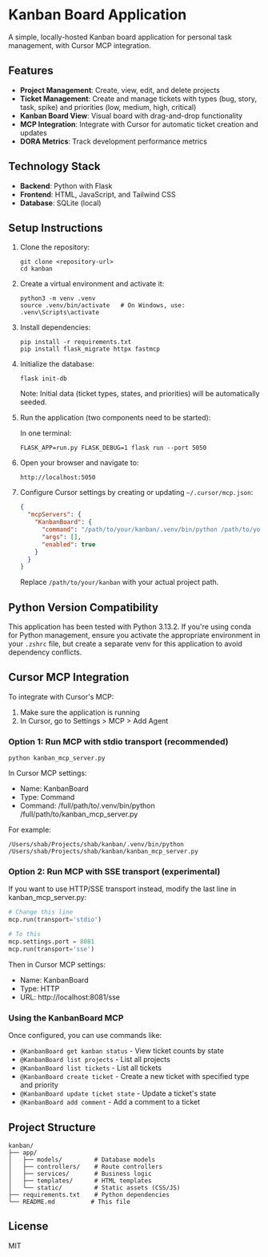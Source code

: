 # Kanban Board Application

A simple, locally-hosted Kanban board application for personal task management, with Cursor MCP integration.

## Features

- **Project Management**: Create, view, edit, and delete projects
- **Ticket Management**: Create and manage tickets with types (bug, story, task, spike) and priorities (low, medium, high, critical)
- **Kanban Board View**: Visual board with drag-and-drop functionality
- **MCP Integration**: Integrate with Cursor for automatic ticket creation and updates
- **DORA Metrics**: Track development performance metrics

## Technology Stack

- **Backend**: Python with Flask
- **Frontend**: HTML, JavaScript, and Tailwind CSS
- **Database**: SQLite (local)

## Setup Instructions

1. Clone the repository:
   ```
   git clone <repository-url>
   cd kanban
   ```

2. Create a virtual environment and activate it:
   ```
   python3 -m venv .venv
   source .venv/bin/activate   # On Windows, use: .venv\Scripts\activate
   ```

3. Install dependencies:
   ```
   pip install -r requirements.txt
   pip install flask_migrate httpx fastmcp
   ```

4. Initialize the database:
   ```
   flask init-db
   ```
   Note: Initial data (ticket types, states, and priorities) will be automatically seeded.

5. Run the application (two components need to be started):
   
   In one terminal:
   ```
   FLASK_APP=run.py FLASK_DEBUG=1 flask run --port 5050
   ```
      

6. Open your browser and navigate to:
   ```
   http://localhost:5050
   ```

7. Configure Cursor settings by creating or updating `~/.cursor/mcp.json`:
   ```json
   {
     "mcpServers": {
       "KanbanBoard": {
         "command": "/path/to/your/kanban/.venv/bin/python /path/to/your/kanban/kanban_mcp_server.py",
         "args": [],
         "enabled": true
       }
     }
   }
   ```
   Replace `/path/to/your/kanban` with your actual project path.

## Python Version Compatibility

This application has been tested with Python 3.13.2. If you're using conda for Python management, ensure you activate the appropriate environment in your `.zshrc` file, but create a separate venv for this application to avoid dependency conflicts.

## Cursor MCP Integration

To integrate with Cursor's MCP:

1. Make sure the application is running
2. In Cursor, go to Settings > MCP > Add Agent

### Option 1: Run MCP with stdio transport (recommended)

```
python kanban_mcp_server.py
```

In Cursor MCP settings:
- Name: KanbanBoard
- Type: Command 
- Command: /full/path/to/.venv/bin/python /full/path/to/kanban_mcp_server.py

For example:
```
/Users/shab/Projects/shab/kanban/.venv/bin/python /Users/shab/Projects/shab/kanban/kanban_mcp_server.py
```

### Option 2: Run MCP with SSE transport (experimental)

If you want to use HTTP/SSE transport instead, modify the last line in kanban_mcp_server.py:
```python
# Change this line
mcp.run(transport='stdio')

# To this
mcp.settings.port = 8081
mcp.run(transport='sse')
```

Then in Cursor MCP settings:
- Name: KanbanBoard
- Type: HTTP
- URL: http://localhost:8081/sse

### Using the KanbanBoard MCP

Once configured, you can use commands like:
- `@KanbanBoard get kanban status` - View ticket counts by state
- `@KanbanBoard list projects` - List all projects
- `@KanbanBoard list tickets` - List all tickets
- `@KanbanBoard create ticket` - Create a new ticket with specified type and priority
- `@KanbanBoard update ticket state` - Update a ticket's state
- `@KanbanBoard add comment` - Add a comment to a ticket


## Project Structure

```
kanban/
├── app/
│   ├── models/         # Database models
│   ├── controllers/    # Route controllers
│   ├── services/       # Business logic
│   ├── templates/      # HTML templates
│   └── static/         # Static assets (CSS/JS)
├── requirements.txt    # Python dependencies
└── README.md          # This file
```

## License

MIT